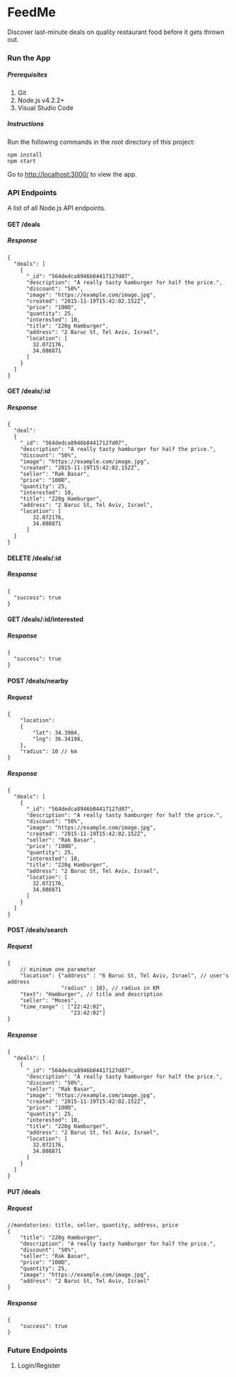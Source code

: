 # FeedMe
Discover last-minute deals on quality restaurant food before it gets thrown out.

### Run the App

##### Prerequisites

1. Git
2. Node.js v4.2.2+
3. Visual Studio Code

##### Instructions

Run the following commands in the root directory of this project:

```
npm install
npm start
```

Go to <a href="http://localhost:3000/" target="_blank">http://localhost:3000/</a> to view the app.

### API Endpoints

A list of all Node.js API endpoints.

#### GET /deals

##### Response

```
{
  "deals": [
    {
      "_id": "564dedca8946b04417127d07",
      "description": "A really tasty hamburger for half the price.",
      "discount": "50%",
      "image": "https://example.com/image.jpg",
      "created": "2015-11-19T15:42:02.152Z",
      "price": "100₪",
      "quantity": 25,
      "interested": 10,
      "title": "220g Hamburger",
      "address": "2 Baruc St, Tel Aviv, Israel",
      "location": [
        32.072176,
        34.808871
      ]
    }
  ]
}
```

#### GET /deals/:id

##### Response

```
{
  "deal": 
  {
    "_id": "564dedca8946b04417127d07",
    "description": "A really tasty hamburger for half the price.",
    "discount": "50%",
    "image": "https://example.com/image.jpg",
    "created": "2015-11-19T15:42:02.152Z",
    "seller": "Rak Basar",
    "price": "100₪",
    "quantity": 25,
    "interested": 10,
    "title": "220g Hamburger",
    "address": "2 Baruc St, Tel Aviv, Israel",
    "location": [
        32.072176,
        34.808871
      ]
  }
}
```


#### DELETE /deals/:id

##### Response

```
{
  "success": true
}
```

#### GET /deals/:id/interested

##### Response

```
{
  "success": true
}
```

#### POST /deals/nearby

##### Request

```
{
    "location":
    {
        "lat": 34.3984,
        "lng": 36.34198,
    },
    "radius": 10 // km
}
```

##### Response

```
{
  "deals": [
    {
      "_id": "564dedca8946b04417127d07",
      "description": "A really tasty hamburger for half the price.",
      "discount": "50%",
      "image": "https://example.com/image.jpg",
      "created": "2015-11-19T15:42:02.152Z",
      "seller": "Rak Basar",
      "price": "100₪",
      "quantity": 25,
      "interested": 10,
      "title": "220g Hamburger",
      "address": "2 Baruc St, Tel Aviv, Israel",
      "location": [
        32.072176,
        34.808871
      ]
    }
  ]
}
```


#### POST /deals/search

##### Request

```
{
    // minimum one parameter
    "location": {"address" : "6 Baruc St, Tel Aviv, Israel", // user's address
                 "radius" : 10}, // radius in KM
    "text": "Hamburger", // title and description
    "seller": "Moses",
    "time_range" : ["22:42:02",
                    "23:42:02"]
}
```

##### Response

```
{
  "deals": [
    {
      "_id": "564dedca8946b04417127d07",
      "description": "A really tasty hamburger for half the price.",
      "discount": "50%",
      "seller": "Rak Basar",
      "image": "https://example.com/image.jpg",
      "created": "2015-11-19T15:42:02.152Z",
      "price": "100₪",
      "quantity": 25,
      "interested": 10,
      "title": "220g Hamburger",
      "address": "2 Baruc St, Tel Aviv, Israel",
      "location": [
        32.072176,
        34.808871
      ]
    }
  ]
}
```

#### PUT /deals

##### Request

```
//mandatories: title, seller, quantity, address, price
{
    "title": "220g Hamburger",
    "description": "A really tasty hamburger for half the price.",
    "discount": "50%",
    "seller": "Rak Basar", 
    "price": "100₪", 
    "quantity": 25,
    "image": "https://example.com/image.jpg",
    "address": "2 Baruc St, Tel Aviv, Israel" 
}
```

##### Response

```
{
    "success": true
}
```

### Future Endpoints

1. Login/Register
